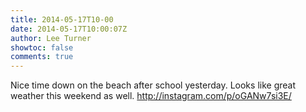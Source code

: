 ```yaml
---
title: 2014-05-17T10-00
date: 2014-05-17T10:00:07Z
author: Lee Turner
showtoc: false
comments: true
---
```


Nice time down on the beach after school yesterday. Looks like great weather this weekend as well. http://instagram.com/p/oGANw7si3E/

